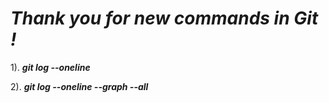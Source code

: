 # _Thank you for new commands in Git !_ 

1). _**git log --oneline**_

2). _**git log --oneline --graph --all**_
